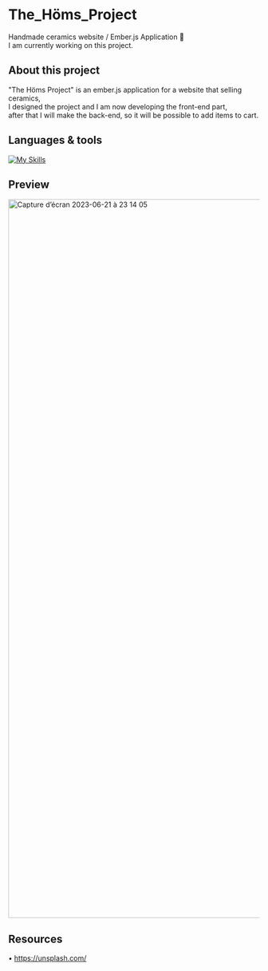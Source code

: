 # The_Höms_Project
Handmade ceramics website / Ember.js Application 🐹
<br />
I am currently working on this project.

## About this project

"The Höms Project" is an ember.js application for a website that selling ceramics,
<br />
I designed the project and I am now developing the front-end part, 
<br />
after that I will make the back-end, so it will be possible to add items to cart.

## Languages & tools

[![My Skills](https://skillicons.dev/icons?i=ember,javascript,html,sass,nodejs,vscode,github,git)](https://skillicons.dev)



## Preview

<img width="1440" alt="Capture d’écran 2023-06-21 à 23 14 05" src="https://github.com/Alicexplore/the_homs_project/assets/102388803/f54f3c83-73cb-4f4b-91cd-773fe4cf52fc">


## Resources 

• https://unsplash.com/
